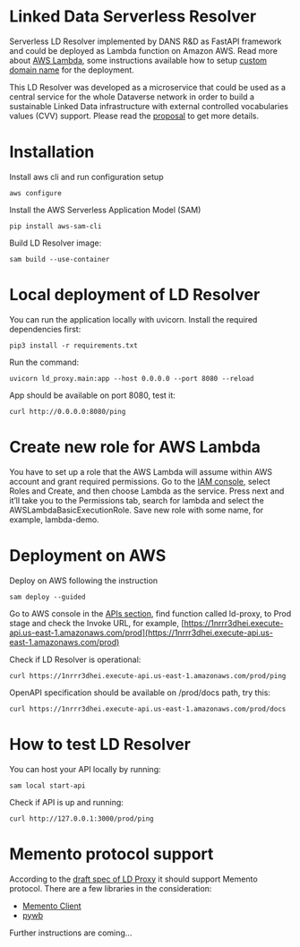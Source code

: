 # Linked Data Serverless Resolver
Serverless LD Resolver implemented by DANS R&D as FastAPI framework and could be deployed as Lambda function on Amazon AWS. 
Read more about [AWS Lambda](https://aws.amazon.com/lambda/), some instructions available how to setup [custom domain name](https://www.serverless.com/blog/serverless-api-gateway-domain) for the deployment.

This LD Resolver was developed as a microservice that could be used as a central service for the whole Dataverse network in order to build a sustainable Linked Data infrastructure with external controlled vocabularies values (CVV) support. Please read the [proposal](https://docs.google.com/document/d/1txdcFuxskRx_tLsDQ7KKLFTMR_r9IBhorDu3V_r445w/edit?disco=AAAAIP4zcDQ&ts=607451c0&usp_dm=false) to get more details.

# Installation
Install aws cli and run configuration setup

```aws configure```

Install the AWS Serverless Application Model (SAM)

```pip install aws-sam-cli```

Build LD Resolver image:

```sam build --use-container```

# Local deployment of LD Resolver

You can run the application locally with uvicorn. Install the required dependencies first:
``` 
pip3 install -r requirements.txt
```

Run the command:

```uvicorn ld_proxy.main:app --host 0.0.0.0 --port 8080 --reload```

App should be available on port 8080, test it:

```
curl http://0.0.0.0:8080/ping
```

# Create new role for AWS Lambda

You have to set up a role that the AWS Lambda will assume within AWS account and grant required permissions. Go to the [IAM console](https://console.aws.amazon.com/iam/), select Roles and Create, and then choose Lambda as the service. Press next and it’ll take you to the Permissions tab, search for lambda and select the AWSLambdaBasicExecutionRole. Save new role with some name, for example, lambda-demo.

# Deployment on AWS 

Deploy on AWS following the instruction 

```sam deploy --guided```

Go to AWS console in the [APIs section](https://console.aws.amazon.com/apigateway/main/apis?region=us-east-1), find function called ld-proxy, to Prod stage and check the Invoke URL, for example, [https://1nrrr3dhei.execute-api.us-east-1.amazonaws.com/prod](https://1nrrr3dhei.execute-api.us-east-1.amazonaws.com/prod)

Check if LD Resolver is operational:

```curl https://1nrrr3dhei.execute-api.us-east-1.amazonaws.com/prod/ping```

OpenAPI specification should be available on /prod/docs path, try this:

```curl https://1nrrr3dhei.execute-api.us-east-1.amazonaws.com/prod/docs```

# How to test LD Resolver 

You can host your API locally by running: 

```sam local start-api```

Check if API is up and running:

```curl http://127.0.0.1:3000/prod/ping```

# Memento protocol support

According to the [draft spec of LD Proxy](https://docs.google.com/document/d/1agXiNVWx5fm1ZDEodd4kzqTz8qipFnk2oqdhd1KiDVM/edit) it should support Memento protocol. There are a few libraries in the consideration:
* [Memento Client](https://github.com/mementoweb/py-memento-client)
* [pywb](https://pywb.readthedocs.io/_/downloads/en/develop/pdf/)

Further instructions are coming...
